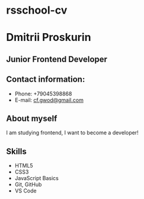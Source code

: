 # rsschool-cv

# Dmitrii Proskurin

## Junior Frontend Developer

## Contact information:

- Phone: +79045398868
- E-mail: cf.gwod@gmail.com

## About myself

I am studying frontend, I want to become a developer!

## Skills

- HTML5
- CSS3
- JavaScript Basics
- Git, GitHub
- VS Code
